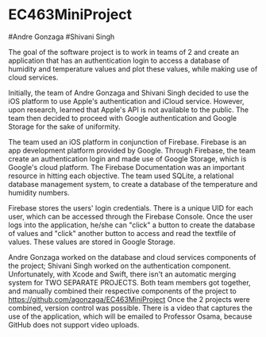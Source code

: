 # EC463MiniProject
#Andre Gonzaga
#Shivani Singh


The goal of the software project is to work in teams of 2 and create an application that
has an authentication login to access a database of humidity and temperature values and plot these
values, while making use of cloud services. 

Initially, the team of Andre Gonzaga and Shivani Singh decided to use the iOS platform to use 
Apple's authentication and iCloud service. However, upon research, learned that Apple's API is not 
available to the public. The team then decided to proceed with Google authentication and Google 
Storage for the sake of uniformity. 

The team used an iOS platform in conjunction of Firebase. Firebase is an app development platform 
provided by Google. Through Firebase, the team create an authentication login and made use of Google 
Storage, which is Google's cloud platform. The Firebase Documentation was an important resource in 
hitting each objective. The team used SQLite, a relational database management system, to create a database 
of the temperature and humidity numbers. 

Firebase stores the users' login credentials. There is a unique UID for each user, which can be accessed
through the Firebase Console. Once the user logs into the application, he/she can "click" a button to create 
the database of values and "click" another button to access and read the textfile of values. These values are 
stored in Google Storage. 

Andre Gonzaga worked on the database and cloud services components of the project; Shivani Singh
worked on the authentication component. Unfortunately, with Xcode and Swift, there isn't an 
automatic merging system for TWO SEPARATE PROJECTS. Both team members got together, and manually combined their 
respective components of the project to https://github.com/agonzaga/EC463MiniProject
Once the 2 projects were combined, version control was possible.
There is a video that captures the use of the application, which will be emailed to Professor Osama, 
because GitHub does not support video uploads. 
